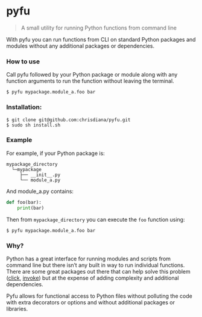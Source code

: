 # pyfu

> A small utility for running Python functions from command line

With pyfu you can run functions from CLI on standard Python packages and modules without any additional packages or dependencies.

### How to use

Call pyfu followed by your Python package or module along with any
function arguments to run the function without leaving the terminal.

```
$ pyfu mypackage.module_a.foo bar
```

### Installation:

```
$ git clone git@github.com:chrisdiana/pyfu.git
$ sudo sh install.sh
```

### Example

For example, if your Python package is:

```
mypackage_directory
  └─mypackage
     ├── __init__.py
     └── module_a.py

```

And module_a.py contains:

```python
def foo(bar):
    print(bar)
```

Then from `mypackage_directory` you can execute the `foo` function using:

```
$ pyfu mypackage.module_a.foo bar
```

### Why?

Python has a great interface for running modules and scripts from command line but there isn’t any built in way to run individual functions. There are some great packages out there that can help solve this problem ([click](https://github.com/pallets/click), [invoke](https://github.com/pyinvoke/invoke)) but at the expense of adding complexity and additional dependencies.

Pyfu allows for functional access to Python files without polluting the code with extra decorators or options and without additional packages or libraries.


